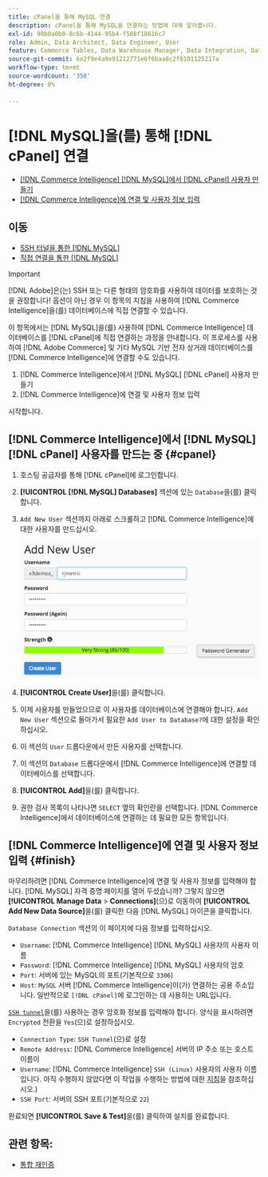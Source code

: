 ```yaml
---
title: cPanel을 통해 MySQL 연결
description: cPanel을 통해 MySQL을 연결하는 방법에 대해 알아봅니다.
exl-id: 90b0a0b0-8c6b-4144-95b4-f588f18616c7
role: Admin, Data Architect, Data Engineer, User
feature: Commerce Tables, Data Warehouse Manager, Data Integration, Data Import/Export, SQL Report Builder
source-git-commit: 6e2f9e4a9e91212771e6f6baa8c2f8101125217a
workflow-type: tm+mt
source-wordcount: '358'
ht-degree: 0%

---
```


# [!DNL MySQL]을(를) 통해 [!DNL cPanel] 연결

* [ [!DNL Commerce Intelligence] [!DNL MySQL]에서  [!DNL cPanel] 사용자 만들기](#cpanel)
* [ [!DNL Commerce Intelligence]에 연결 및 사용자 정보 입력](#finish)

## 이동

* [SSH 터널을 통한 [!DNL MySQL]](../integrations/mysql-via-ssh-tunnel.md)
* [직접 연결을 통한 [!DNL MySQL]](../integrations/mysql-via-a-direct-connection.md)

>[!IMPORTANT]
>
>[!DNL Adobe]은(는) SSH 또는 다른 형태의 암호화를 사용하여 데이터를 보호하는 것을 권장합니다! 옵션이 아닌 경우 이 항목의 지침을 사용하여 [!DNL Commerce Intelligence]을(를) 데이터베이스에 직접 연결할 수 있습니다.

이 항목에서는 [!DNL MySQL]을(를) 사용하여 [!DNL Commerce Intelligence] 데이터베이스를 [!DNL cPanel]에 직접 연결하는 과정을 안내합니다. 이 프로세스를 사용하여 [!DNL Adobe Commerce] 및 기타 MySQL 기반 전자 상거래 데이터베이스를 [!DNL Commerce Intelligence]에 연결할 수도 있습니다.

1. [!DNL Commerce Intelligence]에서 [!DNL MySQL] [!DNL cPanel] 사용자 만들기
1. [!DNL Commerce Intelligence]에 연결 및 사용자 정보 입력

시작합니다.

## [!DNL Commerce Intelligence]에서 [!DNL MySQL] [!DNL cPanel] 사용자를 만드는 중 {#cpanel}

1. 호스팅 공급자를 통해 [!DNL cPanel]에 로그인합니다.
1. **[!UICONTROL [!DNL MySQL] Databases]** 섹션에 있는 `Database`을(를) 클릭합니다.
1. `Add New User` 섹션까지 아래로 스크롤하고 [!DNL Commerce Intelligence]에 대한 사용자를 만드십시오.

   ![](../../../assets/create-mbi-mysql-user-cpanel.png)

1. **[!UICONTROL Create User]**&#x200B;을(를) 클릭합니다.
1. 이제 사용자를 만들었으므로 이 사용자를 데이터베이스에 연결해야 합니다. `Add New User` 섹션으로 돌아가서 필요한 `Add User to Database?`에 대한 설정을 확인하십시오.
1. 이 섹션의 `User` 드롭다운에서 만든 사용자를 선택합니다.
1. 이 섹션의 `Database` 드롭다운에서 [!DNL Commerce Intelligence]에 연결할 데이터베이스를 선택합니다.
1. **[!UICONTROL Add]**&#x200B;을(를) 클릭합니다.
1. 권한 검사 목록이 나타나면 `SELECT` 옆의 확인란을 선택합니다. [!DNL Commerce Intelligence]에서 데이터베이스에 연결하는 데 필요한 모든 항목입니다.

## [!DNL Commerce Intelligence]에 연결 및 사용자 정보 입력 {#finish}

마무리하려면 [!DNL Commerce Intelligence]에 연결 및 사용자 정보를 입력해야 합니다. [!DNL MySQL] 자격 증명 페이지를 열어 두셨습니까? 그렇지 않으면 **[!UICONTROL Manage Data** > **Connections]**(으)로 이동하여 **[!UICONTROL Add New Data Source]**&#x200B;을(를) 클릭한 다음 [!DNL MySQL] 아이콘을 클릭합니다.

`Database Connection` 섹션의 이 페이지에 다음 정보를 입력하십시오.

* `Username`: [!DNL Commerce Intelligence] [!DNL MySQL] 사용자의 사용자 이름
* `Password`: [!DNL Commerce Intelligence] [!DNL MySQL] 사용자의 암호
* `Port`: 서버에 있는 MySQL의 포트(기본적으로 `3306`)
* `Host`: `MySQL` 서버 [!DNL Commerce Intelligence]이(가) 연결하는 공용 주소입니다. 일반적으로 `[!DNL cPanel]`에 로그인하는 데 사용하는 URL입니다.

[`SSH tunnel`](../integrations/mysql-via-ssh-tunnel.md)을(를) 사용하는 경우 암호화 정보를 입력해야 합니다. 양식을 표시하려면 `Encrypted` 전환을 `Yes`(으)로 설정하십시오.

* `Connection Type`: `SSH Tunnel`(으)로 설정
* `Remote Address`: [!DNL Commerce Intelligence] 서버의 IP 주소 또는 호스트 이름이
* `Username`: [!DNL Commerce Intelligence] `SSH (Linux)` 사용자의 사용자 이름입니다. 아직 수행하지 않았다면 이 작업을 수행하는 방법에 대한 [지침](../../../data-analyst/importing-data/integrations/mysql-via-ssh-tunnel.md)을 참조하십시오.)
* `SSH Port`: 서버의 SSH 포트(기본적으로 `22`)

완료되면 **[!UICONTROL Save & Test]**&#x200B;을(를) 클릭하여 설치를 완료합니다.

## 관련 항목:

* [통합 재인증](https://experienceleague.adobe.com/docs/commerce-knowledge-base/kb/how-to/mbi-reauthenticating-integrations.html)
